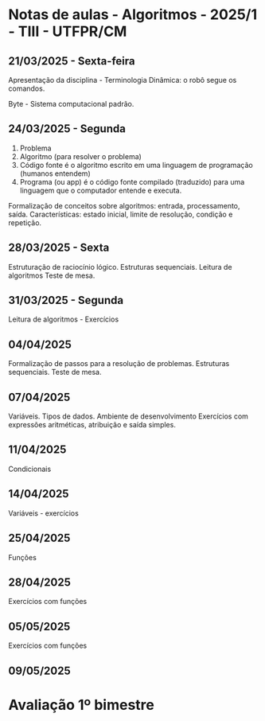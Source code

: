 # Notas de aulas - Algoritmos - 2025/1 - TIII - UTFPR/CM

## 21/03/2025 - Sexta-feira
Apresentação da disciplina - Terminologia 
Dinâmica: o robô segue os comandos.

Byte - Sistema computacional padrão.

## 24/03/2025 - Segunda

1. Problema
2. Algoritmo (para resolver o problema)
3. Código fonte é o algoritmo escrito em uma linguagem de programação (humanos entendem)
4. Programa (ou app) é o código fonte compilado (traduzido) para uma linguagem que o computador entende e executa.

Formalização de conceitos sobre algoritmos: entrada, processamento, saída. Características: estado inicial, limite de resolução, condição e repetição.

## 28/03/2025 - Sexta
Estruturação de raciocínio lógico.
Estruturas sequenciais. 
Leitura de algoritmos
Teste de mesa.

## 31/03/2025 - Segunda
Leitura de algoritmos - Exercícios

## 04/04/2025
Formalização de passos para a resolução de problemas. Estruturas sequenciais. 
Teste de mesa.

## 07/04/2025
Variáveis. Tipos de dados. Ambiente de desenvolvimento
Exercícios com expressões aritméticas, atribuição e saída simples.

## 11/04/2025
Condicionais

## 14/04/2025
Variáveis - exercícios

## 25/04/2025
Funções

## 28/04/2025
Exercícios com funções

## 05/05/2025
Exercícios com funções

## 09/05/2025
# Avaliação 1º bimestre



